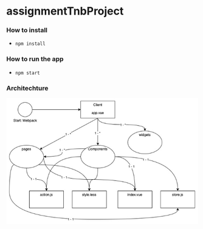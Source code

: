 # assignmentTnbProject
### How to install
- ```npm install ``` 
 
### How to run the app
- ```npm start ```

### Architechture 
![alt text](https://github.com/avcieren/assignmentTnbProject/blob/main/dist/template/AppDiagram.jpg?raw=true)




